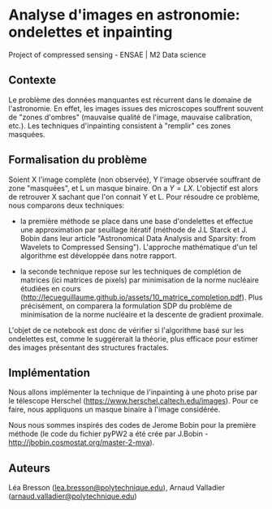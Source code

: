 # Analyse d'images en astronomie: ondelettes et inpainting

Project of compressed sensing - ENSAE | M2 Data science

## Contexte
Le problème des données manquantes est récurrent dans le domaine de l'astronomie. En effet, les images issues des microscopes souffrent souvent de "zones d'ombres" (mauvaise qualité de l'image, mauvaise calibration, etc.). Les techniques d'inpainting consistent à "remplir" ces zones masquées.

## Formalisation du problème
Soient X l'image complète (non observée), Y l'image observée souffrant de zone "masquées", et L un masque binaire. On a $Y=LX$. L'objectif est alors de retrouver X sachant que l'on connait Y et L. Pour résoudre ce problème, nous comparons deux techniques:

- la première méthode se place dans une base d'ondelettes et effectue une approximation par seuillage itératif (méthode de J.L Starck et J. Bobin dans leur article "Astronomical Data Analysis and Sparsity: from Wavelets to Compressed Sensing"). L'approche mathématique d'un tel algorithme est développée dans notre rapport.

- la seconde technique repose sur les techniques de complétion de matrices (ici matrices de pixels) par minimisation de la norme nucléaire étudiées en cours (http://lecueguillaume.github.io/assets/10_matrice_completion.pdf). Plus précisément, on comparera la formulation SDP du problème de minimisation de la norme nucléaire et la descente de gradient proximale.

L'objet de ce notebook est donc de vérifier si l'algorithme basé sur les ondelettes est, comme le suggérerait la théorie, plus efficace pour estimer des images présentant des structures fractales.

## Implémentation
Nous allons implémenter la technique de l'inpainting à une photo prise par le télescope Herschel (https://www.herschel.caltech.edu/images). Pour ce faire, nous appliquons un masque binaire à l'image considérée.

Nous nous sommes inspirés des codes de Jerome Bobin pour la première méthode (le code du fichier pyPW2 a été crée par J.Bobin - http://jbobin.cosmostat.org/master-2-mva).

## Auteurs
Léa Bresson (lea.bresson@polytechnique.edu), Arnaud Valladier (arnaud.valladier@polytechnique.edu)
